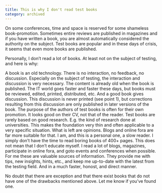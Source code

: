 ```yaml
---
title: This is why I don't read test books
category: archived
---
```


On some conferences, time and space is reserved for some shameless book-promotion. Sometimes entire reviews are published in magazines and if you have written a book, you are almost automatically considered the authority on the subject. Test books are popular and in these days of crisis, it seems that even more books are published.

Personally, I don’t read a lot of books. At least not on the subject of testing, and here is why:

A book is an old technology. There is no interaction, no feedback, no discussion. Especially on the subject of testing, the interaction and discussion is very necessary.
The content is already old when the book is published. The IT world goes faster and faster these days, but books must be reviewed, edited, printed, distributed, etc. And a good book gives discussion. This discussion is never printed (see point 1), but corrections resulting from this discussion are only published in later versions of the book.
The purpose of the authors of test books is often for their own promotion. It looks good on their CV, not that of the reader.
Test books are rarely based on good research. E.g. the kind of research done at universities. This makes the foundation very thin and often applicable to a very specific situation. What is left are opinions. Blogs and online fora are far more suitable for that.
I am, and this is a personal one, a slow reader. I simply don’t have the time to read boring books of 400+ pages.
This does not mean that I don’t educate myself. I read a lot of blogs, magazines, participate in online fora, and goto events and conferences when possible. For me these are valuable sources of information. They provide me with tips, new insights, hints, etc., and keep me up-to-date with the latest from the testing field. And in a much faster, honost, and direct manner.

No doubt that there are exception and that there exist books that do not have one of the drawbacks mentioned above. Let me know if you’ve found one.